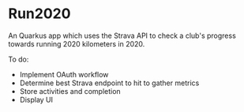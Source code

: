 # Run2020

An Quarkus app which uses the Strava API to check a club's progress towards running 2020 kilometers in 2020.

To do:
* Implement OAuth workflow
* Determine best Strava endpoint to hit to gather metrics
* Store activities and completion 
* Display UI 